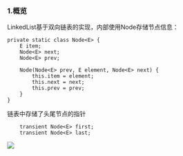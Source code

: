 ### 1.概览
LinkedList基于双向链表的实现，内部使用Node存储节点信息：
``` 
private static class Node<E> {
    E item;
    Node<E> next;
    Node<E> prev;

    Node(Node<E> prev, E element, Node<E> next) {
        this.item = element;
        this.next = next;
        this.prev = prev;
    }
}
```
链表中存储了头尾节点的指针
``` 
    transient Node<E> first;
    transient Node<E> last;
```

![](E:\github_code\DataStructure\images\LinkedList.jpg)